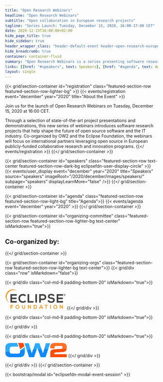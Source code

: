 ```yaml
---
title: "Open Research Webinars"
headline: "Open Research Webinars"
subtitle: "Open collaboration in European research projects"
tagline: "Series Launch: Tuesday, December 15, 2020, 16:00-17:00 CET"
date: 2020-12-15T16:00:00+02:00
hide_page_title: true
hide_sidebar: true
header_wrapper_class: "header-default-event header-open-research-europe-event"
hide_breadcrumb: true
container: container-fluid
summary: "Open Research Webinars is a series presenting software research projects that are helping to shape the future of open source software and the IT industry. Co-organized by OW2 and the Eclipse Foundation, the webinars will focus on international partners leveraging open source in European publicly-funded collaborative research and innovation programs."
links: [[href: "#speakers", text: Speakers], [href: "#agenda", text: Agenda]]
layout: single
---
```


{{< grid/section-container id="registration" class="featured-section-row featured-section-row-lighter-bg" >}}
  {{< events/registration event="december" year="2020" title="About the Event" >}} 

Join us for the launch of Open Research Webinars on Tuesday, December 15, 2020 at 16:00 CET. 

Through a selection of state-of-the-art project presentations and demonstrations, this new series of webinars introduces software research projects that help shape the future of open source software and the IT industry. Co-organized by OW2 and the Eclipse Foundation, the webinars will focus on international partners leveraging open source in European publicly-funded collaborative research and innovation programs.
  {{</ events/registration >}}
{{</ grid/section-container >}}

{{< grid/section-container id="speakers" class="featured-section-row text-center featured-section-row-dark-bg eclipsefdn-user-display-circle" >}}
  {{< events/user_display event="december" year="2020" title="Speakers" source="speakers" imageRoot="/2020/december/images/speakers/" subpage="speakers" displayLearnMore="false" />}}
{{</ grid/section-container >}}

{{< grid/section-container id="agenda" class="featured-section-row featured-section-row-light-bg" title="Agenda">}}
  {{< events/agenda event="december" year="2020" >}}
{{</ grid/section-container >}}

{{< grid/section-container id="organizing-committee" class="featured-section-row featured-section-row-lighter-bg text-center" isMarkdown="true">}}

## Co-organized by: 
{{</ grid/section-container >}}

{{< grid/section-container id="organizing-orgs" class="featured-section-row featured-section-row-lighter-bg text-center">}}
{{< grid/div class="row" isMarkdown="false">}}

{{< grid/div class="col-md-8 padding-bottom-20" isMarkdown="true">}}
  
  [![Eclipse Research](images/eclipse_logo.png)](http://eclipse.org/research)
{{</ grid/div >}}

{{< grid/div class="col-md-8 padding-bottom-20" isMarkdown="true">}}
  
{{</ grid/div >}}
 

{{< grid/div class="col-md-8 padding-bottom-20" isMarkdown="true">}}
  
  [![OW2](images/ow2.png)](https://www.ow2.org/)
{{</ grid/div >}}

{{</ grid/div >}}
{{</ grid/section-container >}}

{{< bootstrap/modal id="eclipsefdn-modal-event-session" >}}